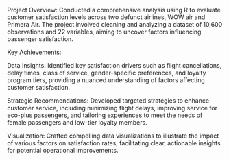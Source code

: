 Project Overview:
Conducted a comprehensive analysis using R to evaluate customer satisfaction levels across two defunct airlines, WOW air and Primera Air. The project involved cleaning and analyzing a dataset of 10,600 observations and 22 variables, aiming to uncover factors influencing passenger satisfaction.

Key Achievements:

Data Insights: Identified key satisfaction drivers such as flight cancellations, delay times, class of service, gender-specific preferences, and loyalty program tiers, providing a nuanced understanding of factors affecting customer satisfaction.

Strategic Recommendations: Developed targeted strategies to enhance customer service, including minimizing flight delays, improving service for eco-plus passengers, and tailoring experiences to meet the needs of female passengers and low-tier loyalty members.

Visualization: Crafted compelling data visualizations to illustrate the impact of various factors on satisfaction rates, facilitating clear, actionable insights for potential operational improvements.
